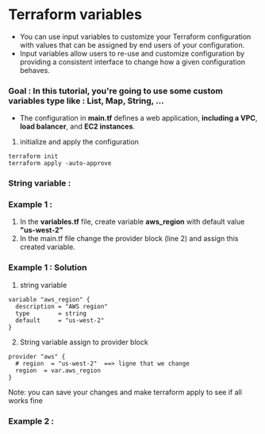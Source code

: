 # Terraform variables

- You can use input variables to customize your Terraform configuration with
values that can be assigned by end users of your configuration. 
- Input variables allow users to re-use and customize configuration by providing a consistent
interface to change how a given configuration behaves.

### Goal : In this tutorial, you're going to use some custom variables type like : List, Map, String, ...

- The configuration in __main.tf__ defines a web application, __including a VPC__, __load balancer__, and __EC2 instances__.

1. initialize and apply the configuration
```
terraform init
terraform apply -auto-approve
```
### String variable : 

### Example 1 : 
1. In the __variables.tf__ file, create variable __aws_region__ with default value __"us-west-2"__
2. In the main.tf file change the provider block (line 2) and assign this created variable.

### Example 1 : Solution
1. string variable

```
variable "aws_region" {
  description = "AWS region"
  type        = string
  default     = "us-west-2"
}
```
2. String variable assign to provider block
```
provider "aws" {
  # region  = "us-west-2"  ==> ligne that we change
  region  = var.aws_region
}
```
Note: you can save your changes and make terraform apply to see if all works fine

### Example 2 : 